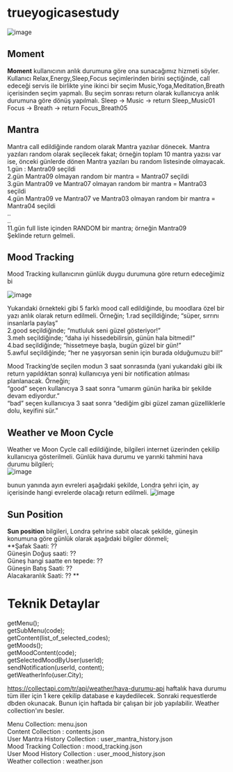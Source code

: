 # trueyogicasestudy

 ![image](https://user-images.githubusercontent.com/10465339/125210060-e7b7dd80-e2a5-11eb-867d-dda9d26d8c71.png)

## Moment
**Moment** kullanıcının anlık durumuna göre ona sunacağımız hizmeti söyler. 
Kullanıcı Relax,Energy,Sleep,Focus seçimlerinden birini seçtiğinde, call edeceği servis ile birlikte yine ikinci bir seçim Music,Yoga,Meditation,Breath içerisinden seçim yapmalı. Bu seçim sonrası return olarak kullanıcıya anlık durumuna göre dönüş yapılmalı.
Sleep -> Music -> return Sleep_Music01 
Focus -> Breath -> return Focus_Breath05


## Mantra
Mantra call edildiğinde random olarak Mantra yazılıar dönecek. Mantra yazıları random olarak seçilecek fakat; örneğin toplam 10 mantra yazısı var ise, önceki günlerde dönen Mantra yazıları bu random listesinde olmayacak.  
1.gün : Mantra09 seçildi  
2.gün Mantra09 olmayan random bir mantra = Mantra07 seçildi  
3.gün Mantra09 ve Mantra07 olmayan random bir mantra = Mantra03 seçildi  
4.gün Mantra09 ve Mantra07 ve Mantra03 olmayan random bir mantra = Mantra04 seçildi  
..  
..  
11.gün full liste içinden RANDOM bir mantra; örneğin Mantra09  
Şeklinde return gelmeli.  


## Mood Tracking
Mood Tracking kullanıcının günlük duygu durumuna göre return edeceğimiz bi
  
  ![image](https://user-images.githubusercontent.com/10465339/125210122-6876d980-e2a6-11eb-9273-a0af7047b224.png)
  
Yukarıdaki örnekteki gibi 5 farklı mood call edildiğinde, bu moodlara özel bir yazı anlık olarak return edilmeli.
Örneğin;
1.rad seçilldiğinde; “süper, sırrını insanlarla paylaş”  
2.good seçildiğinde; “mutluluk seni güzel gösteriyor!”  
3.meh seçildiğinde; “daha iyi hissedebilirsin, günün hala bitmedi!”  
4.bad seçildiğinde; “hissetmeye başla, bugün güzel bir gün!”  
5.awful seçildiğinde; “her ne yaşıyorsan senin için burada olduğumuzu bil!”  

Mood Tracking’de seçilen modun 3 saat sonrasında (yani yukarıdaki gibi ilk return yapıldıktan sonra) kullanıcıya yeni bir notification atılması planlanacak. 
Örneğin;  
“good” seçen kullanıcıya 3 saat sonra “umarım günün harika bir şekilde devam ediyordur.”  
“bad” seçen kullanıcıya 3 saat sonra “dediğim gibi güzel zaman güzelliklerle dolu, keyifini sür.”  

## Weather ve Moon Cycle
Weather ve Moon Cycle call edildiğinde, bilgileri internet üzerinden çekilip kullanıcıya gösterilmeli. Günlük hava durumu ve yarınki tahmini hava durumu bilgileri;  
![image](https://user-images.githubusercontent.com/10465339/125210146-82b0b780-e2a6-11eb-8edf-fdf038744412.png)
  
  bunun yanında ayın evreleri aşağıdaki şekilde, Londra şehri için, ay içerisinde hangi evrelerde olacağı return edilmeli.
 ![image](https://user-images.githubusercontent.com/10465339/125210149-893f2f00-e2a6-11eb-94b2-3164de5f94a4.png)

## Sun Position
**Sun position** bilgileri, Londra şehrine sabit olacak şekilde, güneşin konumuna göre günlük olarak aşağıdaki bilgiler dönmeli;    
**Şafak Saati: ??  
Güneşin Doğuş saati: ??  
Güneş hangi saatte en tepede: ??  
Güneşin Batış Saati: ??  
Alacakaranlık Saati: ??  **





# Teknik Detaylar
getMenu();  
getSubMenu(code);  
getContent(list_of_selected_codes);  
getMoods();  
getMoodContent(code);  
getSelectedMoodByUser(userId);  
sendNotification(userId, content);  
getWeatherInfo(user.City);  
  
https://collectapi.com/tr/api/weather/hava-durumu-api haftalık hava durumu tüm iller için 1 kere çekilip database e kaydedilecek. Sonraki requestlerde dbden okunacak. Bunun için haftada bir çalışan bir job yapılabilir.  Weather collection'ını besler.  
  
Menu Collection: menu.json  
Content Collection : contents.json  
User Mantra History Collection : user_mantra_history.json  
Mood Tracking Collection : mood_tracking.json  
User Mood History Collection :  user_mood_history.json  
Weather collection : weather.json  
